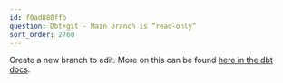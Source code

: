 ```yaml
---
id: f0ad880ffb
question: Dbt+git - Main branch is “read-only”
sort_order: 2760
---
```


Create a new branch to edit. More on this can be found [here in the dbt docs](https://docs.getdbt.com/docs/collaborate/git/version-control-basics).

